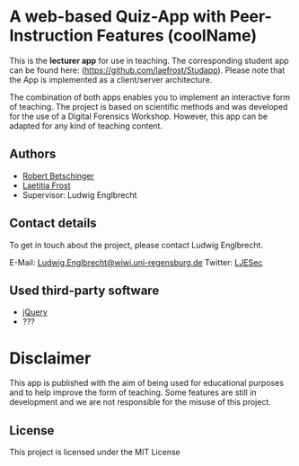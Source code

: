 # A web-based Quiz-App with Peer-Instruction Features (coolName)

This is the **lecturer app** for use in teaching. The corresponding student app can be found here: (https://github.com/laefrost/Studapp). Please note that the App is implemented as a client/server architecture.

The combination of both apps enables you to implement an interactive form of teaching. The project is based on scientific methods and was developed for the use of a Digital Forensics Workshop. However, this app can be adapted for any kind of teaching content.



## Authors
* [Robert Betschinger]() 
* [Laetitia Frost]()
* Supervisor: Ludwig Englbrecht
 
## Contact details
To get in touch about the project, please contact Ludwig Englbrecht.

E-Mail: Ludwig.Englbrecht@wiwi.uni-regensburg.de
Twitter: [LJESec](https://twitter.com/LJESec)


## Used third-party software
* [jQuery](https://jquery.com/) 
* ???

# Disclaimer
This app is published with the aim of being used for educational purposes and to help improve the form of teaching. Some features are still in development and we are not responsible for the misuse of this project.



## License
This project is licensed under the MIT License
